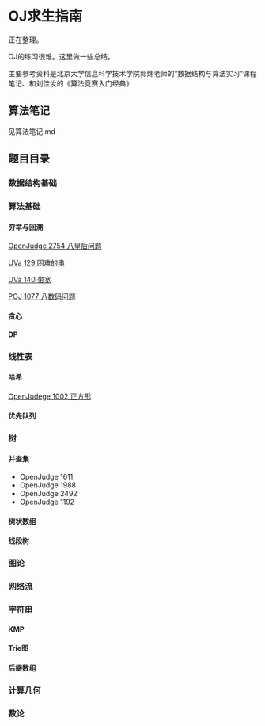 # OJ求生指南

正在整理。

OJ的练习很难。这里做一些总结。

主要参考资料是北京大学信息科学技术学院郭炜老师的“数据结构与算法实习”课程笔记、和刘佳汝的《算法竞赛入门经典》

## 算法笔记

见算法笔记.md

## 题目目录

### 数据结构基础

### 算法基础

#### 穷举与回溯

[OpenJudge 2754 八皇后问题](http://bailian.openjudge.cn/practice/2754/)

[UVa 129 困难的串](https://cn.vjudge.net/problem/UVA-129)

[UVa 140 带宽](https://cn.vjudge.net/problem/UVA-140)

[POJ 1077 八数码问题](http://poj.org/problem?id=1077)

#### 贪心

#### DP

### 线性表

#### 哈希

[OpenJudege 1002 正方形](http://dsa.openjudge.cn/retrieval/1002/)

#### 优先队列

### 树

#### 并查集

- OpenJudge 1611
- OpenJudge 1988
- OpenJudge 2492 
- OpenJudge 1192

#### 树状数组

#### 线段树

### 图论

### 网络流

### 字符串

#### KMP

#### Trie图

#### 后缀数组

### 计算几何

### 数论

